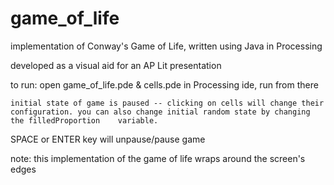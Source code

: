 # game_of_life
implementation of Conway's Game of Life, written using Java in Processing

developed as a visual aid for an AP Lit presentation 

to run: 
  open game_of_life.pde & cells.pde in Processing ide, run from there

    initial state of game is paused -- clicking on cells will change their configuration. you can also change initial random state by changing the filledProportion    variable. 

  SPACE or ENTER key will unpause/pause game

note: this implementation of the game of life wraps around the screen's edges
